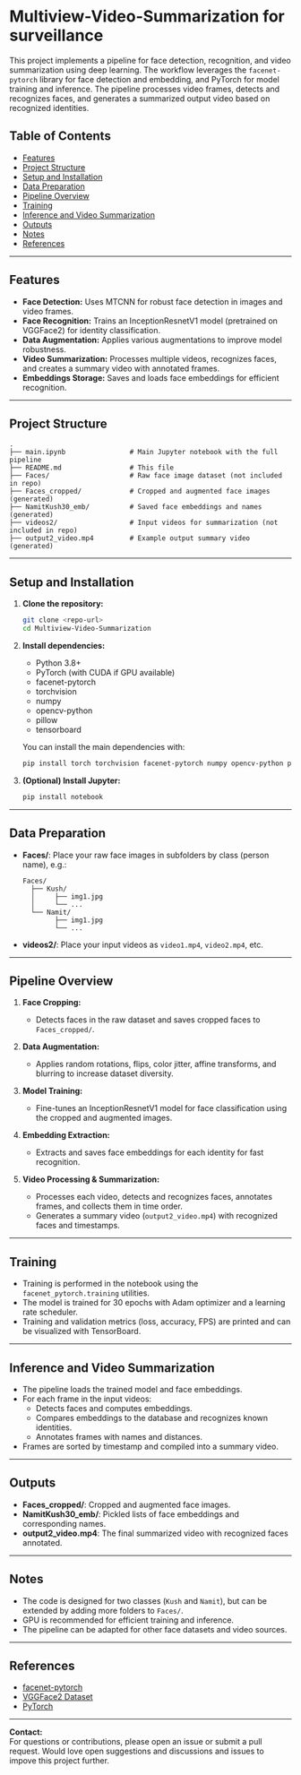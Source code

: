 # Multiview-Video-Summarization for surveillance

This project implements a pipeline for face detection, recognition, and video summarization using deep learning. The workflow leverages the `facenet-pytorch` library for face detection and embedding, and PyTorch for model training and inference. The pipeline processes video frames, detects and recognizes faces, and generates a summarized output video based on recognized identities.

## Table of Contents

- [Features](#features)
- [Project Structure](#project-structure)
- [Setup and Installation](#setup-and-installation)
- [Data Preparation](#data-preparation)
- [Pipeline Overview](#pipeline-overview)
- [Training](#training)
- [Inference and Video Summarization](#inference-and-video-summarization)
- [Outputs](#outputs)
- [Notes](#notes)
- [References](#references)

---

## Features

- **Face Detection:** Uses MTCNN for robust face detection in images and video frames.
- **Face Recognition:** Trains an InceptionResnetV1 model (pretrained on VGGFace2) for identity classification.
- **Data Augmentation:** Applies various augmentations to improve model robustness.
- **Video Summarization:** Processes multiple videos, recognizes faces, and creates a summary video with annotated frames.
- **Embeddings Storage:** Saves and loads face embeddings for efficient recognition.

---

## Project Structure

```
.
├── main.ipynb                # Main Jupyter notebook with the full pipeline
├── README.md                 # This file
├── Faces/                    # Raw face image dataset (not included in repo)
├── Faces_cropped/            # Cropped and augmented face images (generated)
├── NamitKush30_emb/          # Saved face embeddings and names (generated)
├── videos2/                  # Input videos for summarization (not included in repo)
├── output2_video.mp4         # Example output summary video (generated)
```

---

## Setup and Installation

1. **Clone the repository:**
   ```bash
   git clone <repo-url>
   cd Multiview-Video-Summarization
   ```

2. **Install dependencies:**
   - Python 3.8+
   - PyTorch (with CUDA if GPU available)
   - facenet-pytorch
   - torchvision
   - numpy
   - opencv-python
   - pillow
   - tensorboard

   You can install the main dependencies with:
   ```bash
   pip install torch torchvision facenet-pytorch numpy opencv-python pillow tensorboard
   ```

3. **(Optional) Install Jupyter:**
   ```bash
   pip install notebook
   ```

---

## Data Preparation

- **Faces/**: Place your raw face images in subfolders by class (person name), e.g.:
  ```
  Faces/
    ├── Kush/
    │     ├── img1.jpg
    │     └── ...
    └── Namit/
          ├── img1.jpg
          └── ...
  ```
- **videos2/**: Place your input videos as `video1.mp4`, `video2.mp4`, etc.

---

## Pipeline Overview

1. **Face Cropping:**  
   - Detects faces in the raw dataset and saves cropped faces to `Faces_cropped/`.

2. **Data Augmentation:**  
   - Applies random rotations, flips, color jitter, affine transforms, and blurring to increase dataset diversity.

3. **Model Training:**  
   - Fine-tunes an InceptionResnetV1 model for face classification using the cropped and augmented images.

4. **Embedding Extraction:**  
   - Extracts and saves face embeddings for each identity for fast recognition.

5. **Video Processing & Summarization:**  
   - Processes each video, detects and recognizes faces, annotates frames, and collects them in time order.
   - Generates a summary video (`output2_video.mp4`) with recognized faces and timestamps.

---

## Training

- Training is performed in the notebook using the `facenet_pytorch.training` utilities.
- The model is trained for 30 epochs with Adam optimizer and a learning rate scheduler.
- Training and validation metrics (loss, accuracy, FPS) are printed and can be visualized with TensorBoard.

---

## Inference and Video Summarization

- The pipeline loads the trained model and face embeddings.
- For each frame in the input videos:
  - Detects faces and computes embeddings.
  - Compares embeddings to the database and recognizes known identities.
  - Annotates frames with names and distances.
- Frames are sorted by timestamp and compiled into a summary video.

---

## Outputs

- **Faces_cropped/**: Cropped and augmented face images.
- **NamitKush30_emb/**: Pickled lists of face embeddings and corresponding names.
- **output2_video.mp4**: The final summarized video with recognized faces annotated.

---

## Notes

- The code is designed for two classes (`Kush` and `Namit`), but can be extended by adding more folders to `Faces/`.
- GPU is recommended for efficient training and inference.
- The pipeline can be adapted for other face datasets and video sources.

---

## References

- [facenet-pytorch](https://github.com/timesler/facenet-pytorch)
- [VGGFace2 Dataset](https://www.robots.ox.ac.uk/~vgg/data/vgg_face2/)
- [PyTorch](https://pytorch.org/)

---

**Contact:**  
For questions or contributions, please open an issue or submit a pull request. Would love open suggestions and discussions and issues to impove this project further.
